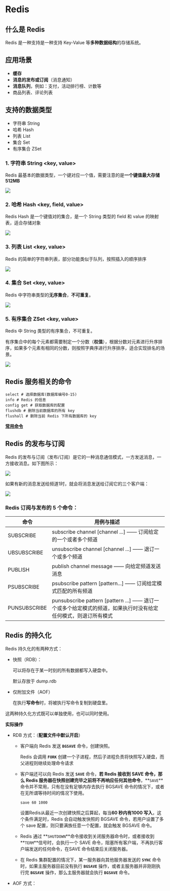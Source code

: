 # Redis

## 什么是 Redis

Redis 是一种支持是一种支持 Key-Value 等**多种数据结构**的存储系统。

## 应用场景 

* **缓存**
* **消息的发布或订阅**（消息通知）
* **消息队列**，例如：支付，活动排行榜、计数等
* 商品列表、评论列表

## 支持的数据类型

* 字符串 String
* 哈希 Hash
* 列表 List
* 集合 Set
* 有序集合 ZSet

### 1. 字符串 String <key, value>

Redis 最基本的数据类型，一个键对应一个值，需要注意的是**一个键值最大存储512MB**

![](.\image\Redis\StringOperation.png)

### 2. 哈希 Hash <key, field, value>

Redis Hash 是一个键值对的集合，是一个 String 类型的 field 和 value 的映射表，适合存储对象

![](./image/Redis/HashOperation.png)

### 3. 列表 List <key, value>

Redis 的简单的字符串列表，部分功能类似于队列，按照插入的顺序排序

![](./image/Redis/ListOperation.png)

### 4. 集合 Set <key, value>

Redis 中字符串类型的**无序集合**，**不可重复**。

![](./image/Redis/SetOperation.png)

### 5. 有序集合 ZSet <key, value>

Redis 中 String 类型的有序集合，不可重复。

有序集合中的每个元素都需要制定一个分数（**权值**），根据分数对元素进行升序排序，如果多个元素有相同的分数，则按照字典序进行升序排序，适合实现排名的场景。

![](./image/Redis/ZSetOperation.png)

## Redis 服务相关的命令

```shell
select # 选择数据库(数据库编号0-15)
info # Redis 的信息
config get # 获取数据库的配置
flushdb # 删除当前数据库的所有 key
flushall # 删除当前 Redis 下所有数据库的 key
```

**[常用命令](http://www.cnblogs.com/themost/p/8464490.html)**

## Redis 的发布与订阅

Redis 的发布与订阅（发布/订阅）是它的一种消息通信模式，一方发送消息，一方接收消息。如下图所示：

![](./image/Redis/publish.png)

如果有新的消息发送给频道1时，就会将消息发送给订阅它的三个客户端：

![](./image/Redis/publishNewMsg.png)

### Redis 订阅与发布的 5 个命令：

| 命令         | 用例与描述                                                   |
| ------------ | ------------------------------------------------------------ |
| SUBSCRIBE    | subscribe channel [channel ...] —— 订阅给定的一个或者多个频道 |
| UBSUBSCRIBE  | unsubscribe channel [channel ...] —— 退订一个或多个频道      |
| PUBLISH      | publish channel  message —— 向给定频道发送消息               |
| PSUBSCRIBE   | psubscribe pattern [pattern...]  —— 订阅给定模式匹配的所有频道 |
| PUNSUBSCRIBE | punsubscribe pattern [pattern ...] —— 退订一个或多个给定模式的频道，如果执行时没有给定任何模式，则退订所有模式 |

## Redis 的持久化

Redis 持久化的有两种方式：

* 快照（RDB）：

  可以将存在于某一时刻的所有数据都写入硬盘中。

  默认存放于 dump.rdb

* 仅附加文件（AOF）

  在执行**写命令**时，将被执行写命令复制到硬盘里。

这两种持久化方式既可以单独使用，也可以同时使用。

**实际操作**

* RDB 方式：（**配置文件中默认开启**）

  * 客户端向 Redis 发送 **`BGSAVE`** 命令，创建快照。

    Redis 会调用 **`FORK`** 创建一个子进程，然后子进程负责将快照写入硬盘，而父进程则继续处理命令请求

  * 客户端还可以向 Redis 发送 **`SAVE`** 命令，**若 Redis 接收到 SAVE 命令，那么 Redis 服务器在快照创建完毕之前将不再响应任何其他命令**，**`SAVE`**命令并不常用，只有在没有足够内存去执行 BGSAVE 命令的情况下，或者在无所谓等待时间的情况下使用。

    ```shell
    save 60 1000
    ```

    设置Redis从最近一次创建快照之后算起，每当**60 秒内有1000 写入**，这个条件满足时，Redis 会自动触发快照的 BGSAVE 命令，若用户设置了多个 save 配置，则只要满族任意一个配置，就会触发 BGSAVE 命令。

  * Redis 通过 **`SHUTDOWN`**命令接收到关闭服务器命令时，或者接收到 **`TERM`**信号时，会执行一个 SAVE 命令，阻塞所有客户端，不再执行客户端发送的任何命令，在SAVE 命令结束后关闭服务器。

  * 在 Redis 集群配置的情况下，某一服务器向其他服务器发送的 **`SYNC`** 命令时，如果主服务器目前没有执行 **`BGSAVE`** 操作，或者主服务器并非刚刚执行完 **`BGSAVE`** 操作，那么主服务器就会执行 **`BGSAVE`**  命令。 

* AOF 方式：